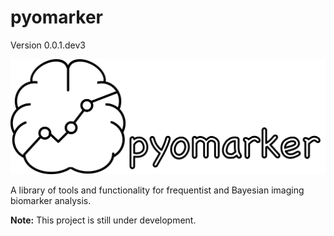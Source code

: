 # pyomarker

Version 0.0.1.dev3

![Pyomarker logo](https://github.com/ICR-Computational-Imaging/pyomarker/blob/main/docs/assets/logo.png?raw=true)

A library of tools and functionality for frequentist and Bayesian imaging biomarker analysis.

__Note:__ This project is still under development.
